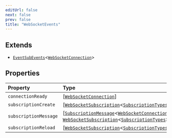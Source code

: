 ```yaml
---
editUrl: false
next: false
prev: false
title: "WebSocketEvents"
---
```


## Extends

- [`EventSubEvents`](EventSubEvents.md)\<[`WebSocketConnection`](../classes/WebSocketConnection.md)\>

## Properties

| Property | Type | Inherited from |
| :------ | :------ | :------ |
| `connectionReady` | [[`WebSocketConnection`](../classes/WebSocketConnection.md)] | [`EventSubEvents`](EventSubEvents.md).`connectionReady` |
| `subscriptionCreate` | [[`WebSocketSubscription`](../classes/WebSocketSubscription.md)\<[`SubscriptionTypes`](../enumerations/SubscriptionTypes.md)\>] | [`EventSubEvents`](EventSubEvents.md).`subscriptionCreate` |
| `subscriptionMessage` | [[`SubscriptionMessage`](../type-aliases/SubscriptionMessage.md)\<[`WebSocketConnection`](../classes/WebSocketConnection.md)\>, [`WebSocketSubscription`](../classes/WebSocketSubscription.md)\<[`SubscriptionTypes`](../enumerations/SubscriptionTypes.md)\>] | [`EventSubEvents`](EventSubEvents.md).`subscriptionMessage` |
| `subscriptionReload` | [[`WebSocketSubscription`](../classes/WebSocketSubscription.md)\<[`SubscriptionTypes`](../enumerations/SubscriptionTypes.md)\>] | [`EventSubEvents`](EventSubEvents.md).`subscriptionReload` |
